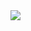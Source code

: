 <!-- nav.md -->
<!-- this file will be included on the left side of every page -->

<!-- scripts and styles -->
<link rel="stylesheet" href="/css/nav.css">
<script src="/js/nav.js"></script>

<!-- profile information -->
<div class="title-and-thumb">
  <img src="/thumb">
  <h2 class="title"><!-- this will be populated by nav.js --></h2>
</div>
<p class="links"><!-- this will be populated by nav.js --></p>
<p class="description"><!-- this will be populated by nav.js --></p>

<!-- links -->
<!-- (add your links here) -->

<!-- admin controls -->
<div class="admin-controls"><!-- this will be populated by nav.js --></div>
